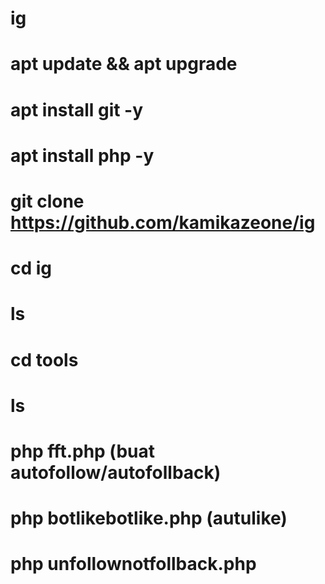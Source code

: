 # ig
# apt update && apt upgrade
# apt install git -y
# apt install php -y
# git clone https://github.com/kamikazeone/ig
# cd ig
# ls
# cd tools
# ls
# php fft.php (buat autofollow/autofollback)
# php botlikebotlike.php (autulike)
# php unfollownotfollback.php
